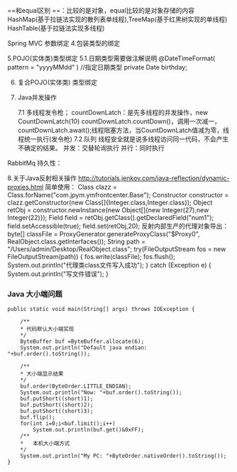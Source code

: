 ==和equal区别
    ==：比较的是对象，equal比较的是对象存储的内容
HashMap(基于拉链法实现的散列表单线程),TreeMap(基于红黑树实现的单线程)
HashTable(基于拉链法实现多线程)


Spring MVC 参数绑定
4.包装类型的绑定

5.POJO(实体类)类型绑定
    5.1.日期类型需要做注解说明
    @DateTimeFormat( pattern = "yyyyMMdd" ) //指定日期类型
    private Date birthday;
    
6. 复合POJO(实体类) 类型绑定

7. Java并发操作

    7.1  多线程发令枪；
countDownLatch：是先多线程的并发操作，new CountDownLatch(10)
countDownLatch.countDown()，调用一次减一，
countDownLatch.await();线程阻塞方法，当CountDownLatch值减为零，线程统一执行(发令枪)
    7.2.队列
    线程安全就是说多线程访问同一代码，不会产生不确定的结果。
        并发：交替轮询执行
        并行：同时执行

RabbitMq
持久性：


8.关于Java反射相关操作
	http://tutorials.jenkov.com/java-reflection/dynamic-proxies.html
    简单使用：
        Class clazz = Class.forName("com.jpym.ymfrontcenter.Base");
        Constructor constructor = clazz.getConstructor(new Class[]{Integer.class,Integer.class});
        Object retObj = constructor.newInstance(new Object[]{new Integer(27),new Integer(22)});
        Field field = retObj.getClass().getDeclaredField("num1");
        field.setAccessible(true);
        field.set(retObj,20);
    反射内部生产的代理对象导出：
        byte[] classFile = ProxyGenerator.generateProxyClass("$Proxy0", RealObject.class.getInterfaces());
        String path = "/Users/admin/Desktop/RealObject.class";
        try(FileOutputStream fos = new FileOutputStream(path)) {
            fos.write(classFile);
            fos.flush();
            System.out.println("代理类class文件写入成功");
        } catch (Exception e) {
            System.out.println("写文件错误");
        }
### Java 大小端问题
    public static void main(String[] args) throws IOException {

        /**
        * 代码默认大小端实现
        */
        ByteBuffer buf =ByteBuffer.allocate(6);
        System.out.println("Default java endian: "+buf.order().toString());

        /**
        * 大小端显示结果
        */
        buf.order(ByteOrder.LITTLE_ENDIAN);
        System.out.println("Now: "+buf.order().toString());
        buf.putShort((short)1);
        buf.putShort((short)2);
        buf.putShort((short)3);
        buf.flip();
        for(int i=0;i<buf.limit();i++)
            System.out.println(buf.get()&0xFF);
        /**
        *   本机大小端方式
        */
        System.out.println("My PC: "+ByteOrder.nativeOrder().toString());
    }